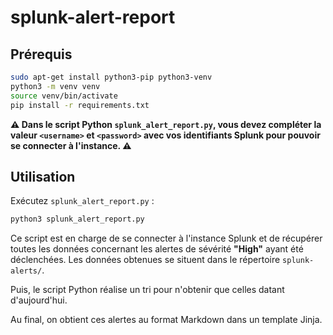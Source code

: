 # splunk-alert-report

## Prérequis

```bash
sudo apt-get install python3-pip python3-venv
python3 -m venv venv
source venv/bin/activate
pip install -r requirements.txt
```

**⚠️ Dans le script Python ```splunk_alert_report.py```, vous devez compléter la valeur `<username>` et `<password>` avec vos identifiants Splunk pour pouvoir se connecter à l'instance. ⚠️**

## Utilisation

Exécutez ```splunk_alert_report.py``` :

```bash
python3 splunk_alert_report.py
```

Ce script est en charge de se connecter à l'instance Splunk et de récupérer toutes les données concernant les alertes de sévérité **"High"** ayant été déclenchées. Les données obtenues se situent dans le répertoire `splunk-alerts/`.

Puis, le script Python réalise un tri pour n'obtenir que celles datant d'aujourd'hui.

Au final, on obtient ces alertes au format Markdown dans un template Jinja.